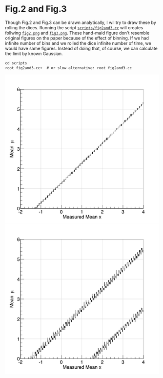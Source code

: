 # Fig.2 and Fig.3

Though Fig.2 and Fig.3 can be drawn analytically, I wil try to draw these by rolling the dices.  Running the script [`scripts/fig2and3.cc`](../scripts/fig2and3.cc) will creates follwing [`fig2.png`](../fig/fig2.png) and [`fig3.png`](../fig/fig3.png). These hand-maid figure don't resemble original figures on the paper because of the effect of binning. If we had infinite number of bins and we rolled the dice infinite number of time, we would have same figures. Instead of doing that, of course, we can calculate the limit by known Gaussian.

```shell
cd scripts
root fig2and3.cc+  # or slow alternative: root fig2and3.cc
```

![](../fig/fig2.png)
![](../fig/fig3.png)
